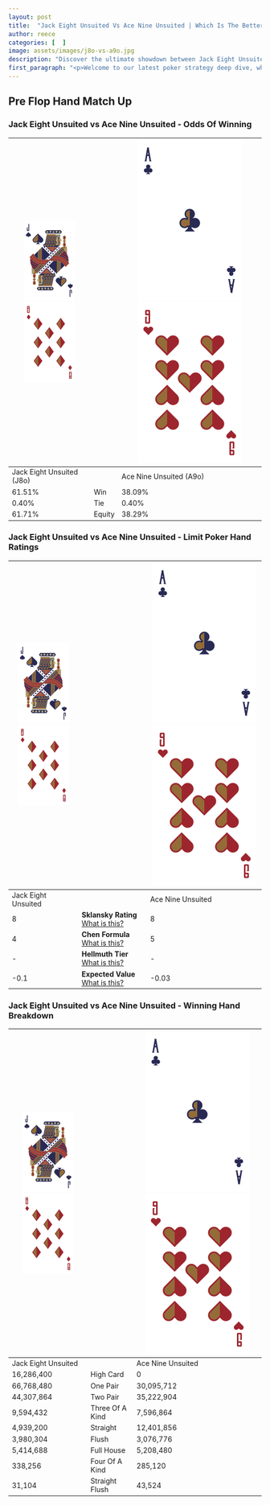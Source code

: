```yaml
---
layout: post
title:  "Jack Eight Unsuited Vs Ace Nine Unsuited | Which Is The Better Hand In Poker? A Complete Guide"
author: reece
categories: [  ]
image: assets/images/j8o-vs-a9o.jpg
description: "Discover the ultimate showdown between Jack Eight Unsuited and Ace Nine Unsuited in poker! Uncover the odds, strategies, and scenarios where one hand triumphs over the other. Get ready to up your poker game with this thrilling analysis."
first_paragraph: "<p>Welcome to our latest poker strategy deep dive, where we're pitting two distinct hands against each other in a high-stakes showdown: Jack Eight Unsuited vs Ace Nine Unsuited.</p><p>In the dynamic world of poker, every decision counts, and knowing which hand holds the upper hand is key to your success at the table.</p><p>In this article, we'll dissect these two hands, explore the scenarios where one dominates the other, and equip you with the knowledge to make strategic choices that can tip the odds in your favor.</p><p>Get ready to unravel the intriguing dynamics of these poker hands and elevate your game to new heights.</p>"
---
```




[comment]: # (sp0)

## Pre Flop Hand Match Up

<div class="table hand-ratings" markdown="1"> 



### Jack Eight Unsuited vs Ace Nine Unsuited - Odds Of Winning


    
| ![image info](assets/images/hand1/J.png) ![image info](assets/images/hand1/8o.png) |  | ![image info](assets/images/hand2/A.png) ![image info](assets/images/hand2/9o.png) |
| -------- | -------- | -------- |
| Jack Eight Unsuited (J8o) |  | Ace Nine Unsuited (A9o) |
| 61.51% | Win | 38.09% |
| 0.40% | Tie | 0.40% |
| 61.71% | Equity | 38.29% |




[comment]: # (sp1)



### Jack Eight Unsuited vs Ace Nine Unsuited - Limit Poker Hand Ratings


    
| ![image info](assets/images/hand1/J.png) ![image info](assets/images/hand1/8o.png) |  | ![image info](assets/images/hand2/A.png) ![image info](assets/images/hand2/9o.png) |
| -------- | -------- | -------- |
| Jack Eight Unsuited |  | Ace Nine Unsuited |
| 8 | **Sklansky Rating** [What is this?](/sklansky-rating-explained) | 8 |
| 4 | **Chen Formula** [What is this?](/chen-formula-explained) | 5 |
| - | **Hellmuth Tier** [What is this?](/Hellmuth-tier-explained) | - |
| -0.1 | **Expected Value** [What is this?](/expected-value-explained) | -0.03 |




[comment]: # (sp2)



### Jack Eight Unsuited vs Ace Nine Unsuited - Winning Hand Breakdown


    
| ![image info](assets/images/hand1/J.png) ![image info](assets/images/hand1/8o.png) |  | ![image info](assets/images/hand2/A.png) ![image info](assets/images/hand2/9o.png) |
| -------- | -------- | -------- |
| Jack Eight Unsuited |  | Ace Nine Unsuited |
| 16,286,400 | High Card | 0 |
| 66,768,480 | One Pair | 30,095,712 |
| 44,307,864 | Two Pair | 35,222,904 |
| 9,594,432 | Three Of A Kind | 7,596,864 |
| 4,939,200 | Straight | 12,401,856 |
| 3,980,304 | Flush | 3,076,776 |
| 5,414,688 | Full House | 5,208,480 |
| 338,256 | Four Of A Kind | 285,120 |
| 31,104 | Straight Flush | 43,524 |




[comment]: # (sp3)



</div>

[comment]: # (sp4)



[comment]: # (sp5)

